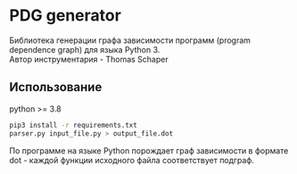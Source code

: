 # PDG generator
Библиотека генерации графа зависимости программ (program dependence graph) для языка Python 3.  
Автор инструментария - Thomas Schaper

## Использование
python >= 3.8
```bash
pip3 install -r requirements.txt
parser.py input_file.py > output_file.dot
```

По программе на языке Python порождает граф зависимости в формате dot - каждой функции исходного файла соответствует подграф.
